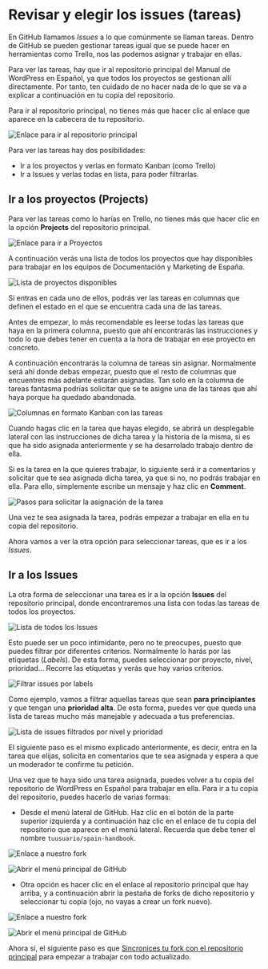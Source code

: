 # Revisar y elegir los issues (tareas)

En GitHub llamamos _Issues_ a lo que comúnmente se llaman tareas. Dentro de GitHub se pueden gestionar tareas igual que se puede hacer en herramientas como Trello, nos las podemos asignar y trabajar en ellas. 

Para ver las tareas, hay que ir al repositorio principal del Manual de WordPress en Español, ya que todos los proyectos se gestionan allí directamente. Por tanto, ten cuidado de no hacer nada de lo que se va a explicar a continuación en tu copia del repositorio.

Para ir al repositorio principal, no tienes más que hacer clic al enlace que aparece en la cabecera de tu repositorio.

![Enlace para ir al repositorio principal](https://raw.githubusercontent.com/jesusyesares/spain-handbook/main/assets/issues-ir-al-repo-principal.webp)

Para ver las tareas hay dos posibilidades:
- Ir a los proyectos y verlas en formato Kanban (como Trello)
- Ir a Issues y verlas todas en lista, para poder filtrarlas.

## Ir a los proyectos (Projects)

Para ver las tareas como lo harías en Trello, no tienes más que hacer clic en la opción **Projects** del repositorio principal.

![Enlace para ir a Proyectos](https://raw.githubusercontent.com/jesusyesares/spain-handbook/main/assets/issues-projects.webp)

A continuación verás una lista de todos los proyectos que hay disponibles para trabajar en los equipos de Documentación y Marketing de España. 

![Lista de proyectos disponibles](https://raw.githubusercontent.com/jesusyesares/spain-handbook/main/assets/issues-elegir-proyecto.webp)

Si entras en cada uno de ellos, podrás ver las tareas en columnas que definen el estado en el que se encuentra cada una de las tareas.

Antes de empezar, lo más recomendable es leerse todas las tareas que haya en la primera columna, puesto que ahí encontrarás las instrucciones y todo lo que debes tener en cuenta a la hora de trabajar en ese proyecto en concreto.

A continuación encontrarás la columna de tareas sin asignar. Normalmente será ahí donde debas empezar, puesto que el resto de columnas que encuentres más adelante estarán asignadas. Tan solo en la columna de tareas fantasma podrías solicitar que se te asigne una de las tareas que ahí haya porque ha quedado abandonada.

![Columnas en formato Kanban con las tareas](https://raw.githubusercontent.com/jesusyesares/spain-handbook/main/assets/issues-elegir-tarea-kanban.webp)

Cuando hagas clic en la tarea que hayas elegido, se abrirá un desplegable lateral con las instrucciones de dicha tarea y la historia de la misma, si es que ha sido asignada anteriormente y se ha desarrolado trabajo dentro de ella.

Si es la tarea en la que quieres trabajar, lo siguiente será ir a comentarios y solicitar que te sea asignada dicha tarea, ya que si no, no podrás trabajar en ella. Para ello, simplemente escribe un mensaje y haz clic en **Comment**.

![Pasos para solicitar la asignación de la tarea](https://raw.githubusercontent.com/jesusyesares/spain-handbook/main/assets/issues-pedir-asignar-tarea.webp)

Una vez te sea asignada la tarea, podrás empezar a trabajar en ella en tu copia del repositorio.

Ahora vamos a ver la otra opción para seleccionar tareas, que es ir a los _Issues_.

## Ir a los Issues

La otra forma de seleccionar una tarea es ir a la opción **Issues** del repositorio principal, donde encontraremos una lista con todas las tareas de todos los proyectos.

![Lista de todos los Issues](https://raw.githubusercontent.com/jesusyesares/spain-handbook/main/assets/issues-ir-a-lista-issues.webp)

Esto puede ser un poco intimidante, pero no te preocupes, puesto que puedes filtrar por diferentes criterios. Normalmente lo harás por las etiquetas (_Labels_). De esta forma, puedes seleccionar por proyecto, nivel, prioridad... Recorre las etiquetas y verás que hay varios criterios.

![Filtrar issues por labels](https://raw.githubusercontent.com/jesusyesares/spain-handbook/main/assets/issues-filtrar-por-etiquetas.webp)

Como ejemplo, vamos a filtrar aquellas tareas que sean **para principiantes** y que tengan una **prioridad alta**. De esta forma, puedes ver que queda una lista de tareas mucho más manejable y adecuada a tus preferencias.

![Lista de issues filtrados por nivel y prioridad](https://raw.githubusercontent.com/jesusyesares/spain-handbook/main/assets/issues-tareas-filtradas.webp)

El siguiente paso es el mismo explicado anteriormente, es decir, entra en la tarea que elijas, solicita en comentarios que te sea asignada y espera a que un moderador te confirme tu petición.

Una vez que te haya sido una tarea asignada, puedes volver a tu copia del repositorio de WordPress en Español para trabajar en ella. Para ir a tu copia del repositorio, puedes hacerlo de varias formas:

- Desde el menú lateral de GitHub. Haz clic en el botón de la parte superior izquierda y a continuación haz clic en el enlace de tu copia del repositorio que aparece en el menú lateral. Recuerda que debe tener el nombre `tuusuario/spain-handbook`.

![Enlace a nuestro fork](https://raw.githubusercontent.com/jesusyesares/spain-handbook/main/assets/issues-volver-repo-principal-1.webp)

![Abrir el menú principal de GitHub](https://raw.githubusercontent.com/jesusyesares/spain-handbook/main/assets/issues-ir-a-nuestro-fork-1.webp)

- Otra opción es hacer clic en el enlace al repositorio principal que hay arriba, y a continuación abrir la pestaña de forks de dicho repositorio y seleccionar tu copia (ojo, no vayas a crear un fork nuevo).

![Enlace a nuestro fork](https://raw.githubusercontent.com/jesusyesares/spain-handbook/main/assets/issues-volver-repo-principal-2.webp)

![Abrir el menú principal de GitHub](https://raw.githubusercontent.com/jesusyesares/spain-handbook/main/assets/issues-ir-a-nuestro-fork-2.webp)

Ahora sí, el siguiente paso es que [Sincronices tu fork con el repositorio principal](https://es.wordpress.org/team/handbook/manuales/github/fetch/) para empezar a trabajar con todo actualizado.